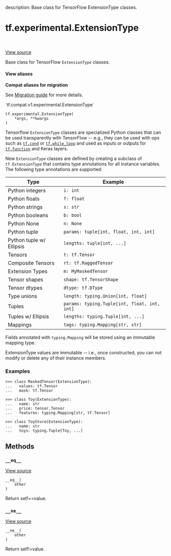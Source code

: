 description: Base class for TensorFlow ExtensionType classes.

<div itemscope itemtype="http://developers.google.com/ReferenceObject">
<meta itemprop="name" content="tf.experimental.ExtensionType" />
<meta itemprop="path" content="Stable" />
<meta itemprop="property" content="__eq__"/>
<meta itemprop="property" content="__init__"/>
<meta itemprop="property" content="__ne__"/>
</div>

# tf.experimental.ExtensionType

<!-- Insert buttons and diff -->

<table class="tfo-notebook-buttons tfo-api nocontent" align="left">

</table>

<a target="_blank" class="external" href="/code/stable/tensorflow/python/framework/extension_type.py">View source</a>



Base class for TensorFlow `ExtensionType` classes.

<section class="expandable">
  <h4 class="showalways">View aliases</h4>
  <p>
<b>Compat aliases for migration</b>
<p>See
<a href="https://www.tensorflow.org/guide/migrate">Migration guide</a> for
more details.</p>
<p>`tf.compat.v1.experimental.ExtensionType`</p>
</p>
</section>

<pre class="devsite-click-to-copy prettyprint lang-py tfo-signature-link">
<code>tf.experimental.ExtensionType(
    *args, **kwargs
)
</code></pre>



<!-- Placeholder for "Used in" -->

Tensorflow `ExtensionType` classes are specialized Python classes that can be
used transparently with TensorFlow -- e.g., they can be used with ops
such as <a href="../../tf/cond.md"><code>tf.cond</code></a> or <a href="../../tf/while_loop.md"><code>tf.while_loop</code></a> and used as inputs or outputs for
<a href="../../tf/function.md"><code>tf.function</code></a> and Keras layers.

New `ExtensionType` classes are defined by creating a subclass of
`tf.ExtensionType` that
contains type annotations for all instance variables.  The following type
annotations are supported:

Type                      | Example
------------------------- | --------------------------------------------
Python integers           | `i: int`
Python floats             | `f: float`
Python strings            | `s: str`
Python booleans           | `b: bool`
Python None               | `n: None`
Python tuple              | `params: tuple[int, float, int, int]`
Python tuple w/ Ellipsis  | `lengths: tuple[int, ...]`
Tensors                   | `t: tf.Tensor`
Composite Tensors         | `rt: tf.RaggedTensor`
Extension Types           | `m: MyMaskedTensor`
Tensor shapes             | `shape: tf.TensorShape`
Tensor dtypes             | `dtype: tf.DType`
Type unions               | `length: typing.Union[int, float]`
Tuples                    | `params: typing.Tuple[int, float, int, int]`
Tuples w/ Ellipsis        | `lengths: typing.Tuple[int, ...]`
Mappings                  | `tags: typing.Mapping[str, str]`

Fields annotated with `typing.Mapping` will be stored using an immutable
mapping type.

ExtensionType values are immutable -- i.e., once constructed, you can not
modify or delete any of their instance members.

### Examples

```
>>> class MaskedTensor(ExtensionType):
...   values: tf.Tensor
...   mask: tf.Tensor
```

```
>>> class Toy(ExtensionType):
...   name: str
...   price: tensor.Tensor
...   features: typing.Mapping[str, tf.Tensor]
```

```
>>> class ToyStore(ExtensionType):
...   name: str
...   toys: typing.Tuple[Toy, ...]
```

## Methods

<h3 id="__eq__"><code>__eq__</code></h3>

<a target="_blank" class="external" href="/code/stable/tensorflow/python/framework/extension_type.py">View source</a>

<pre class="devsite-click-to-copy prettyprint lang-py tfo-signature-link">
<code>__eq__(
    other
)
</code></pre>

Return self==value.


<h3 id="__ne__"><code>__ne__</code></h3>

<a target="_blank" class="external" href="/code/stable/tensorflow/python/framework/extension_type.py">View source</a>

<pre class="devsite-click-to-copy prettyprint lang-py tfo-signature-link">
<code>__ne__(
    other
)
</code></pre>

Return self!=value.




